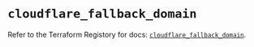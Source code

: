 # `cloudflare_fallback_domain`

Refer to the Terraform Registory for docs: [`cloudflare_fallback_domain`](https://registry.terraform.io/providers/cloudflare/cloudflare/4.9.0/docs/resources/fallback_domain).
